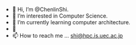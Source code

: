 - 👋 Hi, I’m @ChenlinShi.
- 👀 I’m interested in Computer Science.
- 🌱 I’m currently learning computer architecture.
- 💞️
- 📫 How to reach me ... shi@hpc.is.uec.ac.jp

<!---
ChenlinShi/ChenlinShi is a ✨ special ✨ repository because its `README.md` (this file) appears on your GitHub profile.
You can click the Preview link to take a look at your changes.
--->
